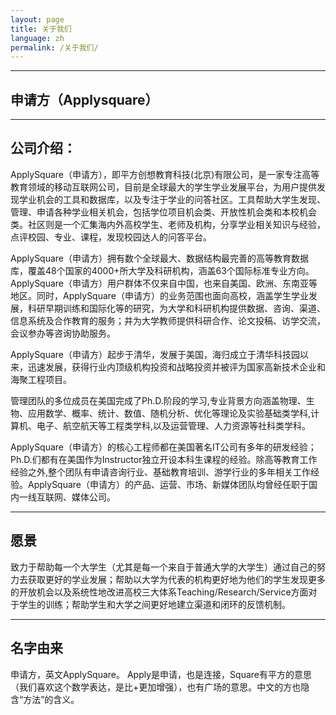 ```yaml
---
layout: page
title: 关于我们
language: zh
permalink: /关于我们/
---
```

---
申请方（Applysquare）
---
----
公司介绍：
----
ApplySquare（申请方），即平方创想教育科技(北京)有限公司，是一家专注高等教育领域的移动互联网公司，目前是全球最大的学生学业发展平台，为用户提供发现学业机会的工具和数据库，以及专注于学业的问答社区。工具帮助大学生发现、管理、申请各种学业相关机会，包括学位项目机会类、开放性机会类和本校机会类。社区则是一个汇集海内外高校学生、老师及机构，分享学业相关知识与经验，点评校园、专业、课程，发现校园达人的问答平台。

ApplySquare（申请方）拥有数个全球最大、数据结构最完善的高等教育数据库，覆盖48个国家的4000+所大学及科研机构，涵盖63个国际标准专业方向。ApplySquare（申请方）用户群体不仅来自中国，也来自美国、欧洲、东南亚等地区。同时，ApplySquare（申请方）的业务范围也面向高校，涵盖学生学业发展，科研早期训练和国际化等的研究，为大学和科研机构提供数据、咨询、渠道、信息系统及合作教育的服务；并为大学教师提供科研合作、论文投稿、访学交流，会议参办等咨询协助服务。

ApplySquare（申请方）起步于清华，发展于美国，海归成立于清华科技园以来，迅速发展，获得行业内顶级机构投资和战略投资并被评为国家高新技术企业和海聚工程项目。

管理团队的多位成员在美国完成了Ph.D.阶段的学习,专业背景方向涵盖物理、生物、应用数学、概率、统计、数值、随机分析、优化等理论及实验基础类学科,计算机、电子、航空航天等工程类学科,以及运营管理、人力资源等社科类学科。

ApplySquare（申请方）的核心工程师都在美国著名IT公司有多年的研发经验；
Ph.D.们都有在美国作为Instructor独立开设本科生课程的经验。除高等教育工作经验之外,整个团队有申请咨询行业、基础教育培训、游学行业的多年相关工作经验。ApplySquare（申请方）的产品、运营、市场、新媒体团队均曾经任职于国内一线互联网、媒体公司。

----
愿景
----
致力于帮助每一个大学生（尤其是每一个来自于普通大学的大学生）通过自己的努力去获取更好的学业发展；帮助以大学为代表的机构更好地为他们的学生发现更多的开放机会以及系统性地改进高校三大体系Teaching/Research/Service方面对于学生的训练；帮助学生和大学之间更好地建立渠道和闭环的反馈机制。

----
名字由来
----
申请方，英文ApplySquare。
Apply是申请，也是连接，Square有平方的意思（我们喜欢这个数学表达，是比+更加增强），也有广场的意思。中文的方也隐含“方法”的含义。
